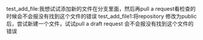 test_add_file:我想试试添加新的文件在分支里面，然后再pull a request看检查的时候会不会报没有找到这个文件的错误
test_add_file1:将repository 修改为public后，尝试新建一个文件，试试pull a draft request 会不会报没有找到这个文件的错误
